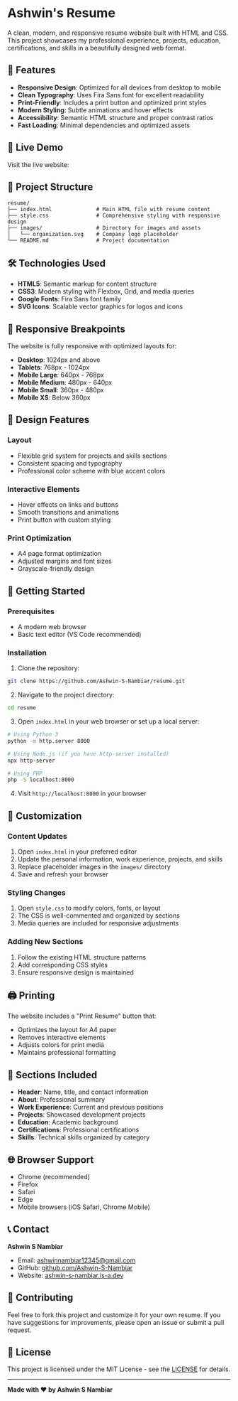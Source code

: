 # Ashwin's Resume

A clean, modern, and responsive resume website built with HTML and CSS. This project showcases my professional experience, projects, education, certifications, and skills in a beautifully designed web format.

## 🌟 Features

- **Responsive Design**: Optimized for all devices from desktop to mobile
- **Clean Typography**: Uses Fira Sans font for excellent readability
- **Print-Friendly**: Includes a print button and optimized print styles
- **Modern Styling**: Subtle animations and hover effects
- **Accessibility**: Semantic HTML structure and proper contrast ratios
- **Fast Loading**: Minimal dependencies and optimized assets

## 🚀 Live Demo

Visit the live website: 

## 📁 Project Structure

```
resume/
├── index.html              # Main HTML file with resume content
├── style.css               # Comprehensive styling with responsive design
├── images/                 # Directory for images and assets
│   └── organization.svg    # Company logo placeholder
└── README.md               # Project documentation
```

## 🛠️ Technologies Used

- **HTML5**: Semantic markup for content structure
- **CSS3**: Modern styling with Flexbox, Grid, and media queries
- **Google Fonts**: Fira Sans font family
- **SVG Icons**: Scalable vector graphics for logos and icons

## 📱 Responsive Breakpoints

The website is fully responsive with optimized layouts for:

- **Desktop**: 1024px and above
- **Tablets**: 768px - 1024px
- **Mobile Large**: 640px - 768px
- **Mobile Medium**: 480px - 640px
- **Mobile Small**: 360px - 480px
- **Mobile XS**: Below 360px

## 🎨 Design Features

### Layout
- Flexible grid system for projects and skills sections
- Consistent spacing and typography
- Professional color scheme with blue accent colors

### Interactive Elements
- Hover effects on links and buttons
- Smooth transitions and animations
- Print button with custom styling

### Print Optimization
- A4 page format optimization
- Adjusted margins and font sizes
- Grayscale-friendly design

## 🚀 Getting Started

### Prerequisites

- A modern web browser
- Basic text editor (VS Code recommended)

### Installation

1. Clone the repository:
```bash
git clone https://github.com/Ashwin-S-Nambiar/resume.git
```

2. Navigate to the project directory:
```bash
cd resume
```

3. Open `index.html` in your web browser or set up a local server:
```bash
# Using Python 3
python -m http.server 8000

# Using Node.js (if you have http-server installed)
npx http-server

# Using PHP
php -S localhost:8000
```

4. Visit `http://localhost:8000` in your browser

## 📝 Customization

### Content Updates
1. Open `index.html` in your preferred editor
2. Update the personal information, work experience, projects, and skills
3. Replace placeholder images in the `images/` directory
4. Save and refresh your browser

### Styling Changes
1. Open `style.css` to modify colors, fonts, or layout
2. The CSS is well-commented and organized by sections
3. Media queries are included for responsive adjustments

### Adding New Sections
1. Follow the existing HTML structure patterns
2. Add corresponding CSS styles
3. Ensure responsive design is maintained

## 🖨️ Printing

The website includes a "Print Resume" button that:
- Optimizes the layout for A4 paper
- Removes interactive elements
- Adjusts colors for print media
- Maintains professional formatting

## 📄 Sections Included

- **Header**: Name, title, and contact information
- **About**: Professional summary
- **Work Experience**: Current and previous positions
- **Projects**: Showcased development projects
- **Education**: Academic background
- **Certifications**: Professional certifications
- **Skills**: Technical skills organized by category

## 🌐 Browser Support

- Chrome (recommended)
- Firefox
- Safari
- Edge
- Mobile browsers (iOS Safari, Chrome Mobile)

## 📞 Contact

**Ashwin S Nambiar**
- Email: [ashwinnambiar12345@gmail.com](mailto:ashwinnambiar12345@gmail.com)
- GitHub: [github.com/Ashwin-S-Nambiar](https://github.com/Ashwin-S-Nambiar)
- Website: [ashwin-s-nambiar.is-a.dev](https://ashwin-s-nambiar.is-a.dev)

## 🤝 Contributing

Feel free to fork this project and customize it for your own resume. If you have suggestions for improvements, please open an issue or submit a pull request.

## 📄 License

This project is licensed under the MIT License - see the [LICENSE](LICENSE) for details.

---

**Made with ❤️ by Ashwin S Nambiar**
